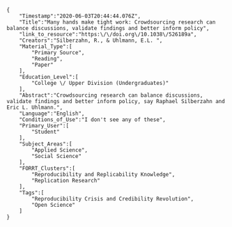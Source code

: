 
    {
        "Timestamp":"2020-06-03T20:44:44.076Z",
        "Title":"Many hands make tight work: Crowdsourcing research can balance discussions, validate findings and better inform policy",
        "link_to_resource":"https:\/\/doi.org\/10.1038\/526189a",
        "Creators":"Silberzahn, R., & Uhlmann, E.L. ",
        "Material_Type":[
            "Primary Source",
            "Reading",
            "Paper"
        ],
        "Education_Level":[
            "College \/ Upper Division (Undergraduates)"
        ],
        "Abstract":"Crowdsourcing research can balance discussions, validate findings and better inform policy, say Raphael Silberzahn and Eric L. Uhlmann.",
        "Language":"English",
        "Conditions_of_Use":"I don't see any of these",
        "Primary_User":[
            "Student"
        ],
        "Subject_Areas":[
            "Applied Science",
            "Social Science"
        ],
        "FORRT_Clusters":[
            "Reproducibility and Replicability Knowledge",
            "Replication Research"
        ],
        "Tags":[
            "Reproducibility Crisis and Credibility Revolution",
            "Open Science"
        ]
    }
